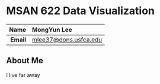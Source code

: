 MSAN 622 Data Visualization
==============================

| **Name**  | MongYun Lee |
|----------:|:------------|
| **Email** | mlee37@dons.usfca.edu|

## About Me ##

I live far away 
